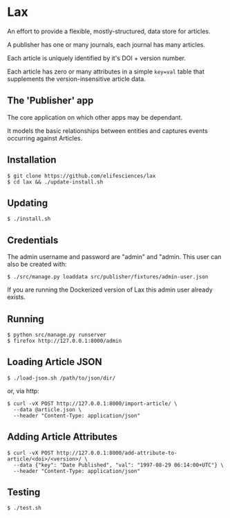 # Lax

An effort to provide a flexible, mostly-structured, data store for articles.

A publisher has one or many journals, each journal has many articles.

Each article is uniquely identified by it's DOI + version number.

Each article has zero or many attributes in a simple `key=val` table that 
supplements the version-insensitive article data.

## The 'Publisher' app

The core application on which other apps may be dependant.

It models the basic relationships between entities and captures events occurring
against Articles.

## Installation

    $ git clone https://github.com/elifesciences/lax
    $ cd lax && ./update-install.sh

## Updating

    $ ./install.sh

## Credentials

The admin username and password are "admin" and "admin. This user can also be 
created with:

    $ ./src/manage.py loaddata src/publisher/fixtures/admin-user.json

If you are running the Dockerized version of Lax this admin user already exists.

## Running

    $ python src/manage.py runserver
    $ firefox http://127.0.0.1:8000/admin
    
## Loading Article JSON

    $ ./load-json.sh /path/to/json/dir/
    
or, via http:
    
    $ curl -vX POST http://127.0.0.1:8000/import-article/ \
      --data @article.json \
      --header "Content-Type: application/json"

## Adding Article Attributes

    $ curl -vX POST http://127.0.0.1:8000/add-attribute-to-article/<doi>/<version>/ \
      --data {"key": "Date Published", "val": "1997-08-29 06:14:00+UTC"} \
      --header "Content-Type: application/json"

## Testing

    $ ./test.sh
    
